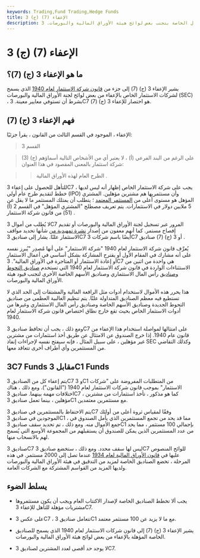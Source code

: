 ```yaml
---
keywords: Trading,Fund Trading,Hedge Funds
title: 3 (ج) (7) الإعفاء
description: يشير الإعفاء 3 (ج) (7) إلى جزء من قانون شركة الاستثمار لعام 1940 الذي يسمح للأموال الخاصة بتجنب بعض لوائح هيئة الأوراق المالية والبورصات. 3C7 هو اختصار للإعفاء 3 (ج) (7).
---
```


# 3 (ج) (7) الإعفاء
## ما هو الإعفاء 3 (ج) (7)؟

يشير الإعفاء 3 (ج) (7) إلى جزء من [قانون شركة الاستثمار لعام 1940](/investmentcompanyact) الذي يسمح لشركات الاستثمار الخاص بالإعفاء من بعض لوائح لجنة الأوراق المالية والبورصات (SEC) ، بشرط أن تستوفي معايير معينة. 3C7 هو اختصار للإعفاء 3 (ج) (7).

## فهم الإعفاء 3 (ج) (7)

الإعفاء ، الموجود في القسم الثالث من القانون ، يقرأ جزئيًا:

>

> القسم 3

>

> (3) (ج) على الرغم من البند الفرعي (أ) ، لا يعتبر أي من الأشخاص التالية أسماؤهم شركة استثمار بالمعنى المقصود في هذا العنوان:

>

>> الطرح العام لهذه الأوراق المالية .

>

للتأهل للحصول على إعفاء 3C7 ، يجب على شركة الاستثمار الخاص إظهار أنه ليس لديها خطط لتقديم طرح عام أولي (IPO) وأن مستثمريها هم مشترين مؤهلين. المشتري المؤهل هو مستوى أعلى من [المستثمر المعتمد](/accreditedinvestor) ؛ يتطلب أن يمتلك المستثمر ما لا يقل عن 5 ملايين دولار في الاستثمارات. يتم تعريف مصطلح "المشتري المؤهل" في القسم 2 (أ) (51) من قانون شركة الاستثمار .

لا يُطلب من أموال 3C7 المرور عبر تسجيل لجنة الأوراق المالية والبورصات أو تقديم إفصاح مستمر. كما أنهم معفون من إصدار [نشرة تمهيدية من](/prospectus) شأنها تحديد مواقف الاستثمار علنًا. يشار إلى صناديق 3C7 أيضًا باسم شركات 3C7 أو 3 (ج) (7) صناديق .

يُعرِّف قانون شركة الاستثمار لعام 1940 "شركة الاستثمار" على أنها مُصدِر "يُبرز نفسه على أنه مشارك في المقام الأول أو يقترح المشاركة بشكل أساسي في أعمال الاستثمار أو إعادة الاستثمار أو المتاجرة في الأوراق المالية". 3C7 هي واحدة من اثنين من الاستثناءات الواردة في قانون شركة الاستثمار لعام 1940 التي تستخدم [صناديق التحوط وصناديق](/hedgefund) رأس المال الاستثماري وصناديق الأسهم الخاصة الأخرى لتجنب قيود هيئة الأوراق المالية والبورصات.

هذا يحرر هذه الأموال لاستخدام أدوات مثل الرافعة المالية والمشتقات إلى الحد الذي لا تستطيع فيه معظم الصناديق المتداولة علنًا. يتم تنظيم الغالبية العظمى من صناديق التحوط الجديدة وصناديق الأسهم الخاصة وصناديق رأس المال الاستثماري وغيرها من أدوات الاستثمار الخاص بحيث تقع خارج نطاق اختصاص قانون شركة الاستثمار لعام 1940.

ومع ذلك ، يجب أن تحافظ صناديق 3C7 على امتثالها لمواصلة استخدام هذا الإعفاء من قانون عام 1940. إذا خرج الصندوق عن الامتثال عن طريق أخذ استثمارات من مشترين غير مؤهلين ، على سبيل المثال ، فإنه سيفتح نفسه لإجراءات إنفاذ SEC وكذلك التقاضي من المستثمرين وأي أطراف أخرى تتعاقد معها.

## 3C7 Funds مقابل 3C1 Funds

يتم إعفاء كل من الصناديق 3C7 و 3C1 من المتطلبات المفروضة على "شركات الاستثمار" بموجب قانون شركات الاستثمار لعام 1940 ("القانون"). ومع ذلك ، هناك اختلافات مهمة بينهما. صناديق 3C7 ، كما هو مذكور ، تأخذ استثمارات من مشترين مؤهلين ، بينما تعمل صناديق 3C1 مع مستثمرين معتمدين.

يتم الاحتفاظ بالمستثمرين في صناديق 3C7 وفقًا لمقياس ثروة أعلى من أولئك الموجودين في صناديق 3C1 ، مما قد يحد من تجمع المستثمرين الذي يأمل الصندوق في جمع الأموال منه. ومع ذلك ، تم تحديد سقف صناديق 3C1 بإجمالي 100 مستثمر ، مما يحد من عدد المستثمرين الذين يمكن للصندوق أن يستقبلهم من المجموعة الأوسع التي يُسمح لهم بالانسحاب منها.

صناديق 3C7 ليس لها سقف محدد. ومع ذلك ، ستخضع صناديق 3C7 للوائح المنصوص عليها في [قانون الأوراق المالية لعام 1934](/seact1934) عندما تصل إلى 2000 مستثمر. في هذه المرحلة ، تخضع الصناديق الخاصة لمزيد من التدقيق في هيئة الأوراق المالية والبورصات ولديها المزيد من القواسم المشتركة مع الشركات العامة.

## يسلط الضوء

- يجب ألا تخطط الصناديق الخاصة لإصدار الاكتتاب العام ويجب أن يكون مستثمروها مشتريات مؤهلة للتأهل للإعفاء 3C7.

- على عكس 3C7 ، تتعامل صناديق 3C1 مع ما لا يزيد عن 100 مستثمر معتمد.

- يشير الإعفاء 3 (ج) (7) إلى قانون شركات الاستثمار لعام 1940 الذي يسمح للصناديق الخاصة المؤهلة بالإعفاء من بعض لوائح هيئة الأوراق المالية والبورصات.

- لا يوجد حد أقصى لعدد المشترين لصناديق 3C7.

